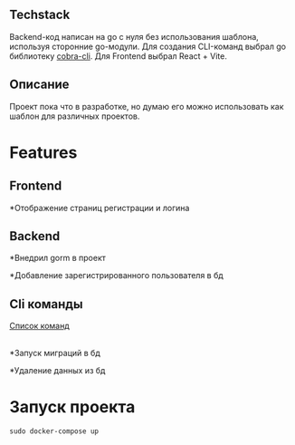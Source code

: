 <h2>Techstack</h2>
Backend-код написан на go с нуля без использования шаблона, используя сторонние go-модули. Для создания CLI-команд выбрал go библиотеку <a href="https://github.com/spf13/cobra">cobra-cli</a>. Для Frontend выбрал React + Vite.
<h2>Описание</h2>
Проект пока что в разработке, но думаю его можно использовать как шаблон для различных проектов.
<h1>Features</h1>
<h2>Frontend</h2>
<p>*Отображение страниц регистрации и логина</p>
<h2>Backend</h2>
<p>*Внедрил gorm в проект</p>
<p>*Добавление зарегистрированного пользователя в бд</p>
<h2>Cli команды</h2>
<a href="https://github.com/Alekssmv/GoChat/tree/main/src/Cli">Список команд</a>
<br></br>
<p>*Запуск миграций в бд</p>
<p>*Удаление данных из бд</p>
<h1>Запуск проекта</h1>
<div id="code-container" style="position: relative;">
  <pre><code id="code-snippet">sudo docker-compose up</code></pre>
</div>
